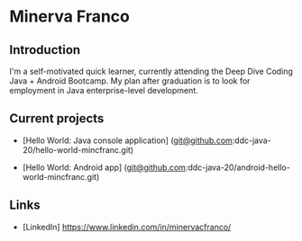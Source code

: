  # Minerva Franco
    
 ## Introduction
    
 I'm a self-motivated quick learner, currently attending the Deep Dive Coding 
 Java + Android Bootcamp. My plan after graduation is to look for employment 
 in Java enterprise-level development.

 ## Current projects

 * [Hello World: Java console application] (git@github.com:ddc-java-20/hello-world-mincfranc.git)
      
 * [Hello World: Android app] (git@github.com:ddc-java-20/android-hello-world-mincfranc.git)

 ## Links

  * [LinkedIn] https://www.linkedin.com/in/minervacfranco/
  